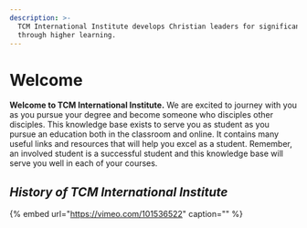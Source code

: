 ```yaml
---
description: >-
  TCM International Institute develops Christian leaders for significant service
  through higher learning.
---
```


# Welcome

**Welcome to TCM International Institute.** We are excited to journey with you as you pursue your degree and become someone who disciples other disciples. This knowledge base exists to serve you as student as you pursue an education both in the classroom and online. It contains many useful links and resources that will help you excel as a student. Remember, an involved student is a successful student and this knowledge base will serve you well in each of your courses.

## _History of TCM International Institute_

{% embed url="https://vimeo.com/101536522" caption="" %}

